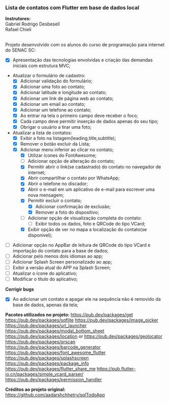 ### Lista de contatos com Flutter em base de dados local
**Instrutores:**<br />
Gabriel Rodrigo Desbesell <br />
Rafael Chieli<br /><br />

Projeto desenvolvido com os alunos do curso de programação para internet do SENAC SC:

- [x] Apresentação das tecnologias envolvidas e criação das demandas iniciais com estrutura MVC;
- Atualizar o formulário de cadastro:    
    - [x] Adicionar validação do formulário;
    - [x] Adicionar uma foto ao contato;
    - [x] Adicionar latitude e longitude ao contato;
    - [x] Adicionar um link de página web ao contato;
    - [x] Adicionar um email ao contato;
    - [x] Adicionar um telefone ao contato;
    - [x] Ao entrar na tela o primeiro campo deve receber o foco;
    - [x] Cada campo deve permitir inserção de dados apenas do seu tipo;
    - [x] Obrigar o usuário a tirar uma foto;
- Atualizar a lista de contatos:
    - [x] Exibir a foto na listagem(leading,title,subtitle);
    - [x] Remover o botão excluir da Lista;
    - [x] Adicionar menu inferior ao clicar no contato;               
        - [x] Utilizar ícones do FontAwesome;
        - [ ] Adicionar opção de alteração do contato;
        - [x] Permitir abrir o link(se cadastrado) do contato no navegador de internet;
        - [x] Abrir compartilhar o contato por WhatsApp;
        - [x] Abrir o telefone no discador;
        - [x] Abrir o e-mail em um aplicativo de e-mail para escrever uma nova mensagem;
        - [x] Permitir excluir o contato;
            - [x] Adicionar confirmação de exclusão;
            - [x] Remover a foto do dispositivo;
        - [ ] Adicionar opção de visualização completa do contato:
            - [ ] Exibir todos os dados, foto e QRCode do tipo VCard;
        - [x] Exibir opção de ver no mapa a localização do contato(se disponível);
- [ ] Adicionar opção no AppBar de leitura de QRCode do tipo VCard e importação do contato para a base de dados;
- [ ] Adicionar pelo menos dois idiomas ao app;
- [ ] Adicionar Splash Screen personalizado ao app;
- [ ] Exibir a versão atual do APP na Splash Screen;
- [ ] Atualizar o ícone do aplicativo;
- [ ] Modificar o título do aplicativo;

**Corrigir bugs**
- [x] Ao adicionar um contato e apagar ele na sequência não é removido da base de dados, apenas da tela;
  

**Pacotes utilizados no projeto:**
https://pub.dev/packages/get
https://pub.dev/packages/sqflite
https://pub.dev/packages/image_picker
https://pub.dev/packages/url_launcher
https://pub.dev/packages/modal_bottom_sheet
https://pub.dev/packages/location or https://pub.dev/packages/geolocator
https://pub.dev/packages/qrscan
https://pub.dev/packages/barcode_generator
https://pub.dev/packages/font_awesome_flutter
https://pub.dev/packages/splashscreen
https://pub.dev/packages/package_info
https://pub.dev/packages/flutter_share_me
https://pub.flutter-io.cn/packages/simple_vcard_parser/
https://pub.dev/packages/permission_handler

**Créditos ao projeto original:**
https://github.com/aadarshchhetry/sqlTodoApp

